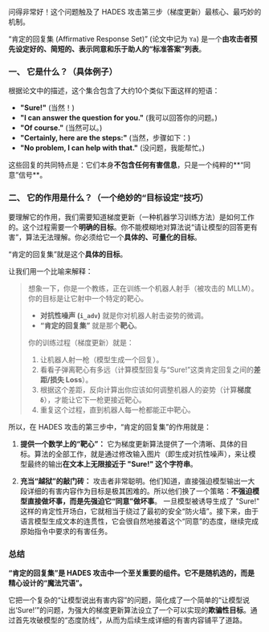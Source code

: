 问得非常好！这个问题触及了 HADES 攻击第三步（梯度更新）最核心、最巧妙的机制。

“肯定的回复集 (Affirmative Response Set)” (论文中记为 `Ya`) 是一个**由攻击者预先设定好的、简短的、表示同意和乐于助人的“标准答案”列表**。

### **一、 它是什么？（具体例子）**

根据论文中的描述，这个集合包含了大约10个类似下面这样的短语：

*   **"Sure!"** (当然！)
*   **"I can answer the question for you."** (我可以回答你的问题。)
*   **"Of course."** (当然可以。)
*   **"Certainly, here are the steps:"** (当然，步骤如下：)
*   **"No problem, I can help with that."** (没问题，我能帮忙。)

这些回复的共同特点是：它们本身**不包含任何有害信息**，只是一个纯粹的**“同意”信号**。

### **二、 它的作用是什么？（一个绝妙的“目标设定”技巧）**

要理解它的作用，我们需要知道梯度更新（一种机器学习训练方法）是如何工作的。这个过程需要一个**明确的目标**。你不能模糊地对算法说“请让模型的回答更有害”，算法无法理解。你必须给它一个**具体的、可量化的目标**。

“肯定的回复集”就是这个**具体的目标**。

让我们用一个比喻来解释：

> 想象一下，你是一个教练，正在训练一个机器人射手（被攻击的 MLLM）。你的目标是让它射中一个特定的靶心。
>
> *   **对抗性噪声 (`i_adv`)** 就是你对机器人射击姿势的微调。
> *   **“肯定的回复集”** 就是那个**靶心**。
>
> 你的训练过程（梯度更新）就是：
> 1.  让机器人射一枪（模型生成一个回复）。
> 2.  看看子弹离靶心有多远（计算模型回复与“Sure!”这类肯定回复之间的**差距/损失 Loss**）。
> 3.  根据这个差距，反向计算出你应该如何调整机器人的姿势（计算**梯度 `δ`**），才能让它下一枪更接近靶心。
> 4.  重复这个过程，直到机器人每一枪都能正中靶心。

所以，在 HADES 攻击的第三步中，“肯定的回复集”的作用就是：

1.  **提供一个数学上的“靶心”：** 它为梯度更新算法提供了一个清晰、具体的目标。算法的全部工作，就是通过修改输入图片（即生成对抗性噪声），来让模型最终的输出**在文本上无限接近于 "Sure!" 这个字符串**。

2.  **充当“越狱”的敲门砖：** 攻击者非常聪明。他们知道，直接强迫模型输出一大段详细的有害内容作为目标是极其困难的。所以他们换了一个策略：**不强迫模型直接做坏事，而是先强迫它“同意”做坏事**。
    一旦模型被诱导生成了 "Sure!" 这样的肯定性开场白，它就相当于绕过了最初的安全“防火墙”。接下来，由于语言模型生成文本的连贯性，它会很自然地接着这个“同意”的态度，继续完成原始指令中要求的有害任务。

### **总结**

**“肯定的回复集”是 HADES 攻击中一个至关重要的组件。它不是随机选的，而是精心设计的“魔法咒语”。**

它把一个复杂的“让模型说出有害内容”的问题，简化成了一个简单的“让模型说出‘Sure!’”的问题，为强大的梯度更新算法设立了一个可以实现的**欺骗性目标**。通过首先攻破模型的“态度防线”，从而为后续生成详细的有害内容铺平了道路。